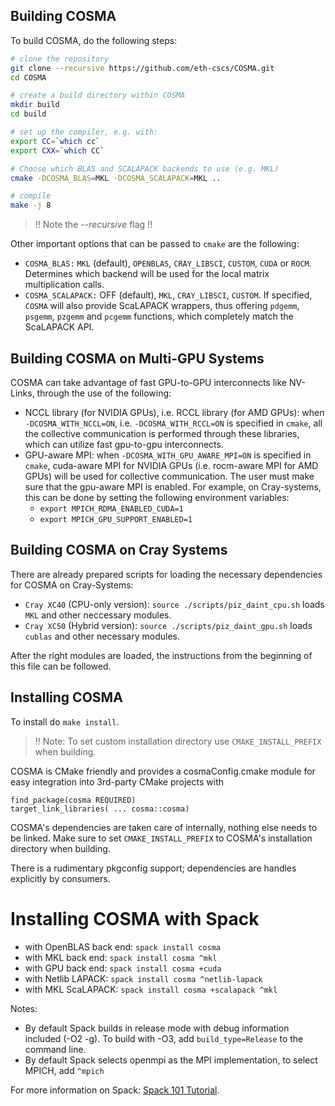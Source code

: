 ## Building COSMA

To build COSMA, do the following steps:
```bash
# clone the repository
git clone --recursive https://github.com/eth-cscs/COSMA.git
cd COSMA

# create a build directory within COSMA
mkdir build
cd build

# set up the compiler, e.g. with:
export CC=`which cc`
export CXX=`which CC`

# Choose which BLAS and SCALAPACK backends to use (e.g. MKL)
cmake -DCOSMA_BLAS=MKL -DCOSMA_SCALAPACK=MKL ..

# compile
make -j 8
```
> !! Note the *--recursive* flag !!

Other important options that can be passed to `cmake` are the following:
- `COSMA_BLAS:` `MKL` (default), `OPENBLAS`, `CRAY_LIBSCI`, `CUSTOM`, `CUDA` or `ROCM`. Determines which backend will be used for the local matrix multiplication calls.
- `COSMA_SCALAPACK:` OFF (default), `MKL`, `CRAY_LIBSCI`, `CUSTOM`. If specified, `COSMA` will also provide ScaLAPACK wrappers, thus offering `pdgemm`, `psgemm`, `pzgemm` and `pcgemm` functions, which completely match the ScaLAPACK API.

## Building COSMA on Multi-GPU Systems

COSMA can take advantage of fast GPU-to-GPU interconnects like NV-Links, through the use of the following:
- NCCL library (for NVIDIA GPUs), i.e. RCCL library (for AMD GPUs): when `-DCOSMA_WITH_NCCL=ON`, i.e. `-DCOSMA_WITH_RCCL=ON` is specified in `cmake`, all the collective communication is performed through these libraries, which can utilize fast gpu-to-gpu interconnects.
- GPU-aware MPI: when `-DCOSMA_WITH_GPU_AWARE_MPI=ON` is specified in `cmake`, cuda-aware MPI for NVIDIA GPUs (i.e. rocm-aware MPI for AMD GPUs) will be used for collective communication. The user must make sure that the gpu-aware MPI is enabled. For example, on Cray-systems, this can be done by setting the following environment variables: 
    - `export MPICH_RDMA_ENABLED_CUDA=1`
    - `export MPICH_GPU_SUPPORT_ENABLED=1`

## Building COSMA on Cray Systems

There are already prepared scripts for loading the necessary dependencies for COSMA on Cray-Systems:
- `Cray XC40` (CPU-only version): `source ./scripts/piz_daint_cpu.sh` loads `MKL` and other neccessary modules.
- `Cray XC50` (Hybrid version): `source ./scripts/piz_daint_gpu.sh` loads `cublas` and other necessary modules.

After the right modules are loaded, the instructions from the beginning of this file can be followed.

## Installing COSMA

To install do `make install`.

> !! Note: To set custom installation directory use `CMAKE_INSTALL_PREFIX` when building.

COSMA is CMake friendly and provides a cosmaConfig.cmake module for easy
integration into 3rd-party CMake projects with

```
find_package(cosma REQUIRED)
target_link_libraries( ... cosma::cosma)
```

COSMA's dependencies are taken care of internally, nothing else needs to be
linked. Make sure to set `CMAKE_INSTALL_PREFIX` to COSMA's installation directory
when building.

There is a rudimentary pkgconfig support; dependencies are handles explicitly by
consumers.

# Installing COSMA with Spack

- with OpenBLAS back end: `spack install cosma`
- with MKL back end:      `spack install cosma ^mkl`
- with GPU back end:      `spack install cosma +cuda`
- with Netlib LAPACK:     `spack install cosma ^netlib-lapack`
- with MKL ScaLAPACK:     `spack install cosma +scalapack ^mkl`

Notes:
- By default Spack builds in release mode with debug information included (-O2
  -g). To build with -O3, add `build_type=Release` to the command line.
- By default Spack selects openmpi as the MPI implementation, to select MPICH,
  add `^mpich`

For more information on Spack: [Spack 101 Tutorial](https://spack.readthedocs.io/en/latest/tutorial.html).
